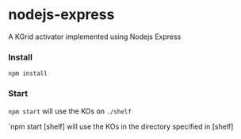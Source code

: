 # nodejs-express
A KGrid activator implemented using Nodejs Express

### Install
`npm install`

### Start
`npm start` will use the KOs on `./shelf`

`npm start [shelf] will use the KOs in the directory specified in [shelf]
